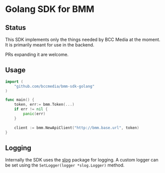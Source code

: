 # Golang SDK for BMM

## Status

This SDK implements only the things needed by BCC Media at the moment.
It is primarily meant for use in the backend.

PRs expanding it are welcome.

## Usage

```go
import (
    "github.com/bccmedia/bmm-sdk-golang"
)

func main() {
    token, err:= bmm.Token(...)
    if err != nil {
        panic(err)
    }
    
    client := bmm.NewApiClient("http://bmm.base.url", token)
}
```

## Logging

Internally the SDK uses the [slog](https://pkg.go.dev/log/slog) package for logging.
A custom logger can be set using the `SetLogger(logger *slog.Logger)` method.
